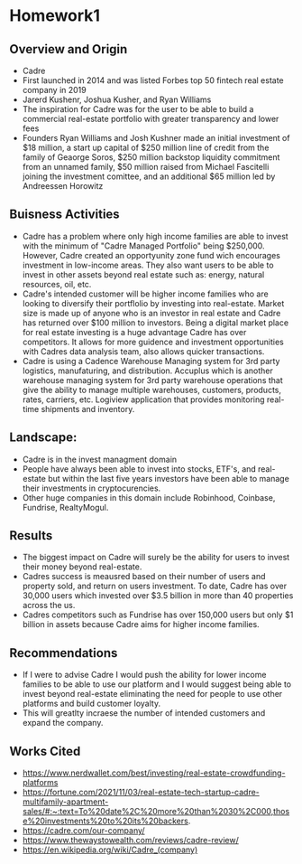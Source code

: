 # Homework1

## Overview and Origin

* Cadre
* First launched in 2014 and was listed Forbes top 50 fintech real estate company in 2019
* Jarerd Kushenr, Joshua Kusher, and Ryan Williams
* The inspiration for Cadre was for the user to be able to build a commercial real-estate portfolio with greater transparency and lower fees
* Founders Ryan Williams and Josh Kushner made an initial investment of $18 million, a start up capital of $250 million line of credit from the family of Geaorge Soros, $250 million backstop liquidity commitment from an unnamed family, $50 million raised from Michael Fascitelli joining the investment comittee, and an additional $65 million led by Andreessen Horowitz

## Buisness Activities
* Cadre has a problem where only high income families are able to invest with the minimum of "Cadre Managed Portfolio" being $250,000. However, Cadre created an opportyunity zone fund wich encourages investment in low-income areas. They also want users to be able to invest in other assets beyond real estate such as: energy, natural resources, oil, etc.  
* Cadre's intended customer will be higher income families who are looking to diversify their portflolio by investing into real-estate. Market size is made up of anyone who is an investor in real estate and Cadre has returned over $100 million to investors. Being a digital market place for real estate investing is a huge advantage Cadre has over competitors. It allows for more guidence and investment opportunities with Cadres data analysis team, also allows quicker transactions. 
*  Cadre is using a Cadence Warehouse Managing system for 3rd party logistics, manufaturing, and distribution. Accuplus which is another warehouse managing system for 3rd party warehouse operations that give the ability to manage multiple warehouses, customers, products, rates, carriers, etc. Logiview application that provides monitoring real-time shipments and inventory.

## Landscape:

* Cadre is in the invest managment domain
* People have always been able to invest into stocks, ETF's, and real-estate but within the last five years investors have been able to manage their investments in cryptocurencies.
* Other huge companies in this domain include Robinhood, Coinbase, Fundrise, RealtyMogul.


## Results

* The biggest impact on Cadre will surely be the ability for users to invest their money beyond real-estate.
* Cadres success is meausred based on their number of users and property sold, and return on users investment. To date, Cadre has over 30,000 users which invested over $3.5 billion in more than 40 properties across the us.
* Cadres competitors such as Fundrise has over 150,000 users but only $1 billion in assets because Cadre aims for higher income families. 


## Recommendations

* If I were to advise Cadre I would push the ability for lower income families to be able to use our platform and I would suggest being able to invest beyond real-estate eliminating the need for people to use other platforms and build customer loyalty.
* This will greatlty incraese the number of intended customers and expand the company.

## Works Cited
* https://www.nerdwallet.com/best/investing/real-estate-crowdfunding-platforms
* https://fortune.com/2021/11/03/real-estate-tech-startup-cadre-multifamily-apartment-sales/#:~:text=To%20date%2C%20more%20than%2030%2C000,those%20investments%20to%20its%20backers.
* https://cadre.com/our-company/
* https://www.thewaystowealth.com/reviews/cadre-review/
* https://en.wikipedia.org/wiki/Cadre_(company)

